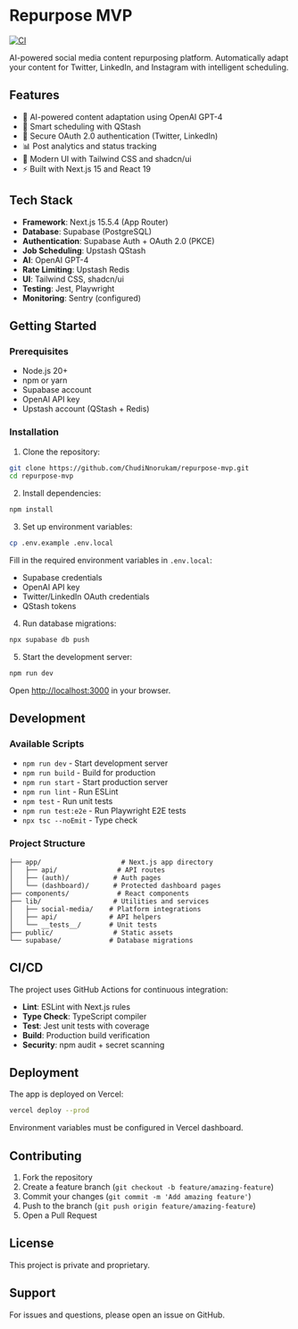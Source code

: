 # Repurpose MVP

[![CI](https://github.com/ChudiNnorukam/repurpose-mvp/actions/workflows/ci.yml/badge.svg)](https://github.com/ChudiNnorukam/repurpose-mvp/actions/workflows/ci.yml)

AI-powered social media content repurposing platform. Automatically adapt your content for Twitter, LinkedIn, and Instagram with intelligent scheduling.

## Features

- 🤖 AI-powered content adaptation using OpenAI GPT-4
- 📅 Smart scheduling with QStash
- 🔐 Secure OAuth 2.0 authentication (Twitter, LinkedIn)
- 📊 Post analytics and status tracking
- 🎨 Modern UI with Tailwind CSS and shadcn/ui
- ⚡ Built with Next.js 15 and React 19

## Tech Stack

- **Framework**: Next.js 15.5.4 (App Router)
- **Database**: Supabase (PostgreSQL)
- **Authentication**: Supabase Auth + OAuth 2.0 (PKCE)
- **Job Scheduling**: Upstash QStash
- **AI**: OpenAI GPT-4
- **Rate Limiting**: Upstash Redis
- **UI**: Tailwind CSS, shadcn/ui
- **Testing**: Jest, Playwright
- **Monitoring**: Sentry (configured)

## Getting Started

### Prerequisites

- Node.js 20+
- npm or yarn
- Supabase account
- OpenAI API key
- Upstash account (QStash + Redis)

### Installation

1. Clone the repository:
```bash
git clone https://github.com/ChudiNnorukam/repurpose-mvp.git
cd repurpose-mvp
```

2. Install dependencies:
```bash
npm install
```

3. Set up environment variables:
```bash
cp .env.example .env.local
```

Fill in the required environment variables in `.env.local`:
- Supabase credentials
- OpenAI API key
- Twitter/LinkedIn OAuth credentials
- QStash tokens

4. Run database migrations:
```bash
npx supabase db push
```

5. Start the development server:
```bash
npm run dev
```

Open [http://localhost:3000](http://localhost:3000) in your browser.

## Development

### Available Scripts

- `npm run dev` - Start development server
- `npm run build` - Build for production
- `npm run start` - Start production server
- `npm run lint` - Run ESLint
- `npm test` - Run unit tests
- `npm run test:e2e` - Run Playwright E2E tests
- `npx tsc --noEmit` - Type check

### Project Structure

```
├── app/                    # Next.js app directory
│   ├── api/               # API routes
│   ├── (auth)/           # Auth pages
│   └── (dashboard)/      # Protected dashboard pages
├── components/            # React components
├── lib/                  # Utilities and services
│   ├── social-media/    # Platform integrations
│   ├── api/             # API helpers
│   └── __tests__/       # Unit tests
├── public/               # Static assets
└── supabase/            # Database migrations
```

## CI/CD

The project uses GitHub Actions for continuous integration:

- **Lint**: ESLint with Next.js rules
- **Type Check**: TypeScript compiler
- **Test**: Jest unit tests with coverage
- **Build**: Production build verification
- **Security**: npm audit + secret scanning

## Deployment

The app is deployed on Vercel:

```bash
vercel deploy --prod
```

Environment variables must be configured in Vercel dashboard.

## Contributing

1. Fork the repository
2. Create a feature branch (`git checkout -b feature/amazing-feature`)
3. Commit your changes (`git commit -m 'Add amazing feature'`)
4. Push to the branch (`git push origin feature/amazing-feature`)
5. Open a Pull Request

## License

This project is private and proprietary.

## Support

For issues and questions, please open an issue on GitHub.
